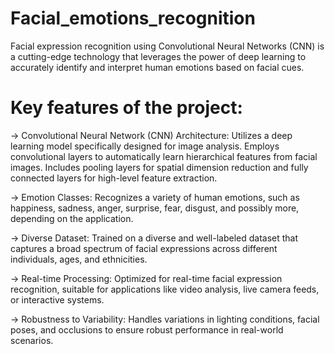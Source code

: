 # Facial_emotions_recognition
Facial expression recognition using Convolutional Neural Networks (CNN) is a cutting-edge technology that leverages the power of deep learning to accurately identify and interpret human emotions based on facial cues. 

# Key features of the project:

-> Convolutional Neural Network (CNN) Architecture: Utilizes a deep learning model specifically designed for image analysis. Employs convolutional layers to automatically learn hierarchical features from facial images. Includes pooling layers for spatial dimension reduction and fully connected layers for high-level feature extraction.

-> Emotion Classes: Recognizes a variety of human emotions, such as happiness, sadness, anger, surprise, fear, disgust, and possibly more, depending on the application.

-> Diverse Dataset: Trained on a diverse and well-labeled dataset that captures a broad spectrum of facial expressions across different individuals, ages, and ethnicities.

-> Real-time Processing: Optimized for real-time facial expression recognition, suitable for applications like video analysis, live camera feeds, or interactive systems.

-> Robustness to Variability: Handles variations in lighting conditions, facial poses, and occlusions to ensure robust performance in real-world scenarios.
